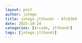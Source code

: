 ```yaml
---
layout: post
author: jotego
title: jotego.jtthundr - 87c63b9
date: 2025-10-24
categories: [Arcade, jtthundr]
tags: [jotego.jtthundr]
---
```



